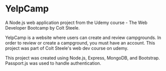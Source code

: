 # YelpCamp
A Node.js web application project from the Udemy course - The Web Developer Bootcamp by Colt Steele.

YelpCamp is a website where users can create and review campgrounds. In order to review or create a campground, you must have an account. This project was part of Colt Steele's web dev course on udemy.

This project was created using Node.js, Express, MongoDB, and Bootstrap. Passport.js was used to handle authentication.

